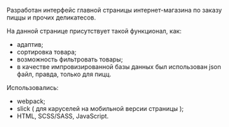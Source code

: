 Разработан интерфейс главной страницы интернет-магазина по заказу пиццы и прочих деликатесов.

На данной странице присутствует такой функционал, как:

- адаптив;
- сортировка товара;
- возможность фильтровать товары;
- в качестве импровизированной базы данных был использован json файл, правда, только для пицц.

Использовались:

- webpack;
- slick ( для каруселей на мобильной версии страницы );
- HTML, SCSS/SASS, JavaScript.